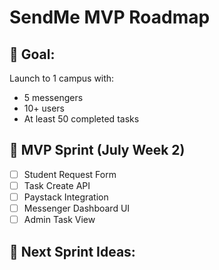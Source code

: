 # SendMe MVP Roadmap

## 🎯 Goal:
Launch to 1 campus with:
- 5 messengers
- 10+ users
- At least 50 completed tasks

## 🚀 MVP Sprint (July Week 2)

- [ ] Student Request Form 
- [ ] Task Create API 
- [ ] Paystack Integration 
- [ ] Messenger Dashboard UI 
- [ ] Admin Task View 

## 🧪 Next Sprint Ideas:

